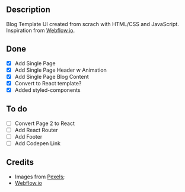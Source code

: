 ## Description
Blog Template UI created from scrach with HTML/CSS and JavaScript. Inspiration from [Webflow.io](http://template-gridded.webflow.io/).

## Done
- [x] Add Single Page
- [x] Add Single Page Header w Animation
- [x] Add Single Page Blog Content
- [x] Convert to React template?
- [x] Added styled-components

## To do
- [ ] Convert Page 2 to React
- [ ] Add React Router
- [ ] Add Footer
- [ ] Add Codepen Link

## Credits
- Images from [Pexels](https://www.pexels.com/);
- [Webflow.io](http://template-gridded.webflow.io/)